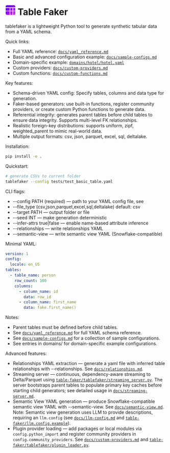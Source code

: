 # ![icon](media/tablefaker-icon-32.png) Table Faker

tablefaker is a lightweight Python tool to generate synthetic tabular data from a YAML schema.

Quick links:

- Full YAML reference: [`docs/yaml_reference.md`](docs/yaml_reference.md:1)
- Basic and advanced configuration example: [`docs/sample-configs.md`](docs/sample-configs.md:1)
- Domain-specific example: [`domains/hotel/hotel.yaml`](domains/hotel/hotel.yaml:1)
- Custom providers: [`docs/custom-providers.md`](docs/custom-providers.md:1)
- Custom functions: [`docs/custom-functions.md`](docs/custom-functions.md:1)

Key features:
- Schema-driven YAML config: Specify tables, columns and data type for generation. 
- Faker-based generators: use built-in functions, register community providers, or create custom Python functions to generate data.
- Referential integrity: generates parent tables before child tables to ensure data integrity. Supports multi-level FK relationships.
- Realistic foreign-key distributions: supports uniform, zipf, weighted_parent to mimic real-world data.
- Multiple output formats: csv, json, parquet, excel, sql, deltalake. 

Installation:
```bash
pip install -e .
```

Quickstart:
```bash
# generate CSVs to current folder
tablefaker --config tests/test_basic_table.yaml
```

CLI flags:
- --config PATH (required) — path to your YAML config file, see 
- --file_type (csv,json,parquet,excel,sql,deltalake) default: csv
- --target PATH — output folder or file
- --seed INT — make generation deterministic
- --infer-attrs true|false — enable name-based attribute inference
- --relationships — write relationships YAML
- --semantic-view — write semantic view YAML (Snowflake-compatible)

Minimal YAML: 
```yaml
version: 1
config:
  locale: en_US
tables:
  - table_name: person
    row_count: 100
    columns:
      - column_name: id
        data: row_id
      - column_name: first_name
        data: fake.first_name()
```

Notes:
- Parent tables must be defined before child tables.
- See [`docs/yaml_reference.md`](docs/yaml_reference.md:1) for full YAML schema reference.
- See [`docs/sample-configs.md`](docs/sample-configs.md:1) for a collection of sample configurations.
- See entries in domains/ for domain-specific example configurations.

Advanced features:
- Relationships YAML extraction — generate a yaml file with inferred table relationships with --relationships. See [`docs/relationships.md`](docs/relationships.md:1).
- Streaming server — continuous, dependency-aware streaming to Delta/Parquet using [`table-faker/tablefaker/streaming_server.py`](table-faker/tablefaker/streaming_server.py:1). The server bootstraps parent tables to populate primary key caches before starting child generators; see detailed usage in [`docs/streaming-server.md`](docs/streaming-server.md:1).
- Semantic View YAML generation — produce Snowflake-compatible semantic view YAML with --semantic-view. See [`docs/semantic-view.md`](docs/semantic-view.md:1).
  Note: Semantic view generation uses LLM to provide descriptions, requiring an `llm.config` (see [`docs/llm-config.md`](docs/llm-config.md:1) and [`table-faker/llm.config.example`](table-faker/llm.config.example:1)).
- Plugin provider loading — add packages or local modules via `config.python_import` and register community providers in `config.community_providers`. See [`docs/custom-providers.md`](docs/custom-providers.md:1) and [`table-faker/tablefaker/plugin_loader.py`](table-faker/tablefaker/plugin_loader.py:1).

